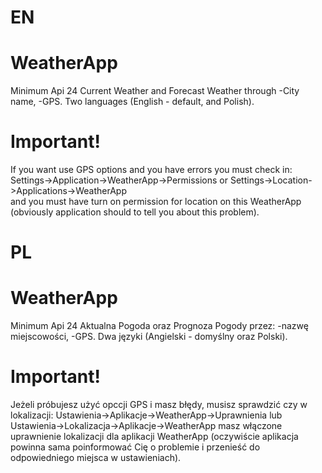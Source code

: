# EN

# WeatherApp
Minimum Api 24
Current Weather and Forecast Weather through
-City name,
-GPS.
Two languages (English - default, and Polish).



# Important!
If you want use GPS options and you have errors  you must check in: 
Settings->Application->WeatherApp->Permissions or Settings->Location->Applications->WeatherApp  
and you must have turn on permission for location on this WeatherApp (obviously application 
should to tell you about this problem).


# PL

# WeatherApp
Minimum Api 24
Aktualna Pogoda oraz Prognoza Pogody przez:
-nazwę miejscowości,
-GPS.
Dwa języki (Angielski - domyślny oraz Polski).



# Important!
Jeżeli próbujesz użyć opccji GPS i masz błędy, musisz sprawdzić czy w lokalizacji: 
Ustawienia->Aplikacje->WeatherApp->Uprawnienia lub Ustawienia->Lokalizacja->Aplikacje->WeatherApp 
masz  włączone uprawnienie lokalizacji dla aplikacji WeatherApp (oczywiście aplikacja powinna sama
poinformować Cię o problemie i przenieść do odpowiedniego miejsca w ustawieniach).




